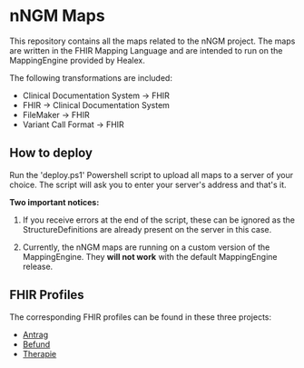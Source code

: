 # nNGM Maps

This repository contains all the maps related to the nNGM project. The maps are written in the FHIR Mapping Language and are intended to run on the MappingEngine provided by Healex. 

The following transformations are included: 

- Clinical Documentation System -> FHIR
- FHIR -> Clinical Documentation System
- FileMaker -> FHIR
- Variant Call Format -> FHIR

## How to deploy

Run the 'deploy.ps1' Powershell script to upload all maps to a server of your choice. The script will ask you to enter your server's address and that's it.

**Two important notices:**

1. If you receive errors at the end of the script, these can be ignored as the StructureDefinitions are already present on the server in this case.

2. Currently, the nNGM maps are running on a custom version of the MappingEngine. They **will not work** with the default MappingEngine release.

## FHIR Profiles

The corresponding FHIR profiles can be found in these three projects: 

- [Antrag](https://simplifier.net/nngm-registration-form)
- [Befund](https://simplifier.net/nngm-molpatho-form)
- [Therapie](https://simplifier.net/nngm-therapy-form)